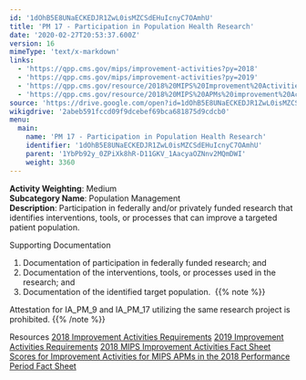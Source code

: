 ```yaml
---
id: '1dOhB5E8UNaECKEDJR1ZwL0isMZCSdEHuIcnyC7OAmhU'
title: 'PM 17 - Participation in Population Health Research'
date: '2020-02-27T20:53:37.600Z'
version: 16
mimeType: 'text/x-markdown'
links:
  - 'https://qpp.cms.gov/mips/improvement-activities?py=2018'
  - 'https://qpp.cms.gov/mips/improvement-activities?py=2019'
  - 'https://qpp.cms.gov/resource/2018%20MIPS%20Improvement%20Activities%20Fact%20Sheet'
  - 'https://qpp.cms.gov/resource/2018%20MIPS%20APMs%20improvement%20Activities%20scores%20fact%20sheet'
source: 'https://drive.google.com/open?id=1dOhB5E8UNaECKEDJR1ZwL0isMZCSdEHuIcnyC7OAmhU'
wikigdrive: '2abeb591fccd09f9dcebef69bca681875d9cdcb0'
menu:
  main:
    name: 'PM 17 - Participation in Population Health Research'
    identifier: '1dOhB5E8UNaECKEDJR1ZwL0isMZCSdEHuIcnyC7OAmhU'
    parent: '1YbPb92y_0ZPiXk8hR-D11GKV_1AacyaOZNnv2MQmDWI'
    weight: 3360
---
```





**Activity Weighting**: Medium  
**Subcategory Name**: Population Management  
**Description**: Participation in federally and/or privately funded research that identifies interventions, tools, or processes that can improve a targeted patient population.




Supporting Documentation
1. Documentation of participation in federally funded research; and 
2. Documentation of the interventions, tools, or processes used in the research; and 
3. Documentation of the identified target population. 
{{% note %}}

Attestation for IA_PM_9 and IA_PM_17 utilizing the same research project is prohibited.
{{% /note %}}



Resources
[2018 Improvement Activities Requirements](https://qpp.cms.gov/mips/improvement-activities?py=2018)
[2019 Improvement Activities Requirements](https://qpp.cms.gov/mips/improvement-activities?py=2019)
[2018 MIPS Improvement Activities Fact Sheet](https://qpp.cms.gov/resource/2018%20MIPS%20Improvement%20Activities%20Fact%20Sheet)
[Scores for Improvement Activities for MIPS APMs in the 2018 Performance Period Fact Sheet](https://qpp.cms.gov/resource/2018%20MIPS%20APMs%20improvement%20Activities%20scores%20fact%20sheet)
